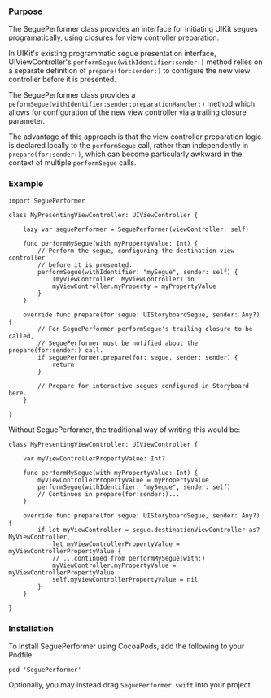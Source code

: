 ### Purpose

The SeguePerformer class provides an interface for initiating UIKit segues
programatically, using closures for view controller preparation.

In UIKit's existing programmatic segue presentation interface,
UIViewController's `performSegue(withIdentifier:sender:)` method relies on a
separate definition of `prepare(for:sender:)` to configure the new view
controller before it is presented.

The SeguePerformer class provides a
`peformSegue(withIdentifier:sender:preparationHandler:)` method which allows for
configuration of the new view controller via a trailing closure parameter.

The advantage of this approach is that the view controller preparation logic is
declared locally to the `performSegue` call, rather than independently in
`prepare(for:sender:)`, which can become particularly awkward in the context of 
multiple `performSegue` calls.

### Example

    import SeguePerformer

    class MyPresentingViewController: UIViewController {    
    
        lazy var seguePerformer = SeguePerformer(viewController: self)

        func performMySegue(with myPropertyValue: Int) {
            // Perform the segue, configuring the destination view controller
            // before it is presented.
            performSegue(withIdentifier: "mySegue", sender: self) { 
                (myViewController: MyViewController) in
                myViewController.myProperty = myPropertyValue
            }
        }

        override func prepare(for segue: UIStoryboardSegue, sender: Any?) {
            // For SeguePerformer.performSegue's trailing closure to be called,
            // SeguePerformer must be notified about the prepare(for:sender:) call.
            if seguePerformer.prepare(for: segue, sender: sender) {
                return
            }

            // Prepare for interactive segues configured in Storyboard here.
        }
        
    }

Without SeguePerformer, the traditional way of writing this would be:

    class MyPresentingViewController: UIViewController {    
    
        var myViewControllerPropertyValue: Int?
    
        func performMySegue(with myPropertyValue: Int) {
            myViewControllerPropertyValue = myPropertyValue
            performSegue(withIdentifier: "mySegue", sender: self)
            // Continues in prepare(for:sender:)...
        }

        override func prepare(for segue: UIStoryboardSegue, sender: Any?) {
            if let myViewController = segue.destinationViewController as? MyViewController, 
                let myViewControllerPropertyValue = myViewControllerPropertyValue {
                // ...continued from performMySegue(with:)
                myViewController.myPropertyValue = myViewControllerPropertyValue
                self.myViewControllerPropertyValue = nil
            }
        }
        
    }


### Installation

To install SeguePerformer using CocoaPods, add the following to your Podfile:

    pod 'SeguePerformer'

Optionally, you may instead drag `SeguePerformer.swift` into your project.
